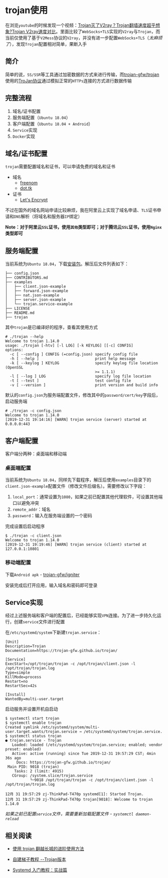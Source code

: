 
# trojan使用

在浏览`youtube`的时候发现一个视频：[Trojan灭了V2ray？Trojan翻墙速度超乎想象?Trojan V2ray速度对比](https://www.youtube.com/watch?v=zlOTrR1AzpA)。里面比较了`WebSocks+TLS`实现的`V2ray`与`Trojan`，而当前仅使用了基于`V2Mess`协议的`V2ray`，并没有进一步配置`WebSocks+TLS`（*太麻烦了*），发现`Trojan`配置相对简单，果断入手

## 简介

简单的说，`SS/SSR`等工具通过加密数据的方式来进行传输，而[trojan-gfw/trojan](https://github.com/trojan-gfw/trojan)使用的[TroJan协议](https://trojan-gfw.github.io/trojan/protocol)通过模拟正常的`HTTPs`连接的方式进行数据传输

## 完整流程

1. 域名/证书配置
2. 服务端配置（`Ubuntu 18.04`）
3. 客户端配置（`Ubuntu 18.04 + Android`）
4. `Service`实现
5. `Docker`实现

## 域名/证书配置

`trojan`需要配置域名和证书，可以申请免费的域名和证书

* 域名
    * [freenom](https://www.freenom.com/)
    * [dot.tk](http://www.dot.tk/zh/index.html)
* 证书
    * [Let's Encrypt](https://letsencrypt.org/zh-cn/getting-started/)

不过在国外的域名网站申请比较麻烦，我在阿里云上实现了域名申请、`TLS`证书申请和`DNS`解析（将域名和服务器`IP`绑定）

**Note：对于阿里云`SSL`证书，使用`其他`类型即可；对于腾讯云`SSL`证书，使用`Nginx`类型即可**

## 服务端配置

当前系统为`Ubuntu 18.04`，下载[安装包](https://github.com/trojan-gfw/trojan/releases)。解压后文件列表如下：

```
├── config.json
├── CONTRIBUTORS.md
├── examples
│   ├── client.json-example
│   ├── forward.json-example
│   ├── nat.json-example
│   ├── server.json-example
│   └── trojan.service-example
├── LICENSE
├── README.md
├── trojan
```

其中`trojan`是已编译好的程序，查看其使用方式

```
# ./trojan --help
Welcome to trojan 1.14.0
usage: ./trojan [-htv] [-l LOG] [-k KEYLOG] [[-c] CONFIG]
options:
  -c [ --config ] CONFIG (=config.json) specify config file
  -h [ --help ]                         print help message
  -k [ --keylog ] KEYLOG                specify keylog file location (OpenSSL 
                                        >= 1.1.1)
  -l [ --log ] LOG                      specify log file location
  -t [ --test ]                         test config file
  -v [ --version ]                      print version and build info
```

默认的`config.json`为服务端配置文件，修改其中的`password/cert/key`字段后，启动服务端

```
# ./trojan -c config.json 
Welcome to trojan 1.14.0
[2019-12-31 19:14:16] [WARN] trojan service (server) started at 0.0.0.0:443
```

##  客户端配置

客户端分两种：桌面端和移动端

### 桌面端配置

当前系统为`Ubuntu 18.04`，同样先下载程序，解压后使用`examples`目录下的`client.json-example`配置文件（修改文件后缀名）。需要修改以下字段：

1. `local_port`：通常设置为`1080`，如果之前已配置其他代理软件，可设置其他端口以避免冲突
2. `remote_addr`：域名
3. `password`：输入在服务端设置的一个密码

完成设置后启动程序

```
$ ./trojan -c client.json 
Welcome to trojan 1.14.0
[2019-12-31 19:19:46] [WARN] trojan service (client) started at 127.0.0.1:10801
```

### 移动端配置

下载`Android apk` - [trojan-gfw/igniter](https://github.com/trojan-gfw/igniter/releases)

安装完成后打开应用，输入域名和密码即可登录

## Service实现

经过上述服务端和客户端的配置后，已经能够实现`VPN`连接。为了进一步持久化运行，创建`service`文件进行配置

在`/etc/systemd/system`下新建`trojan.service`：

```
[Unit]
Description=Trojan
Documentation=https://trojan-gfw.github.io/trojan/

[Service]
ExecStart=/opt/trojan/trojan -c /opt/trojan/client.json -l /opt/trojan/trojan.log
Type=simple
KillMode=process
Restart=no
RestartSec=42s

[Install]
WantedBy=multi-user.target
```

启动服务并设置开机自启动

```
$ systemctl start trojan
$ systemctl enable trojan
Created symlink /etc/systemd/system/multi-user.target.wants/trojan.service → /etc/systemd/system/trojan.service.
$ systemctl status trojan
● trojan.service - Trojan
   Loaded: loaded (/etc/systemd/system/trojan.service; enabled; vendor preset: enabled)
   Active: active (running) since Tue 2019-12-31 19:57:29 CST; 4min 36s ago
     Docs: https://trojan-gfw.github.io/trojan/
 Main PID: 9018 (trojan)
    Tasks: 2 (limit: 4915)
   CGroup: /system.slice/trojan.service
           └─9018 /opt/trojan/trojan -c /opt/trojan/client.json -l /opt/trojan/trojan.log

12月 31 19:57:29 zj-ThinkPad-T470p systemd[1]: Started Trojan.
12月 31 19:57:29 zj-ThinkPad-T470p trojan[9018]: Welcome to trojan 1.14.0
```

*如果之前已配置`service`文件，需要重新加载配置文件 - `systemctl daemon-reload`*

## 相关阅读

* [使用 trojan 翻越长城的进阶使用方法](https://www.bennythink.com/trojan.html)

* [自建梯子教程 --Trojan版本](https://trojan-tutor.github.io/2019/04/10/p41.html)

* [Systemd 入门教程：实战篇](https://www.ruanyifeng.com/blog/2016/03/systemd-tutorial-part-two.html)